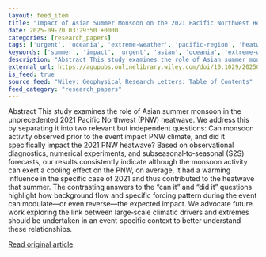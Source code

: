 ```yaml
---
layout: feed_item
title: "Impact of Asian Summer Monsoon on the 2021 Pacific Northwest Heatwave: Can It? Did It?"
date: 2025-09-20 03:29:50 +0000
categories: [research_papers]
tags: ['urgent', 'oceania', 'extreme-weather', 'pacific-region', 'heatwave']
keywords: ['summer', 'impact', 'urgent', 'asian', 'oceania', 'extreme-weather', 'pacific-region', 'heatwave']
description: "Abstract This study examines the role of Asian summer monsoon in the unprecedented 2021 Pacific Northwest (PNW) heatwave"
external_url: https://agupubs.onlinelibrary.wiley.com/doi/10.1029/2025GL117205?af=R
is_feed: true
source_feed: "Wiley: Geophysical Research Letters: Table of Contents"
feed_category: "research_papers"
---
```


Abstract This study examines the role of Asian summer monsoon in the unprecedented 2021 Pacific Northwest (PNW) heatwave. We address this by separating it into two relevant but independent questions: Can monsoon activity observed prior to the event impact PNW climate, and did it specifically impact the 2021 PNW heatwave? Based on observational diagnostics, numerical experiments, and subseasonal‐to‐seasonal (S2S) forecasts, our results consistently indicate although the monsoon activity can exert a cooling effect on the PNW, on average, it had a warming influence in the specific case of 2021 and thus contributed to the heatwave that summer. The contrasting answers to the “can it” and “did it” questions highlight how background flow and specific forcing pattern during the event can modulate—or even reverse—the expected impact. We advocate future work exploring the link between large‐scale climatic drivers and extremes should be undertaken in an event‐specific context to better understand these relationships.

[Read original article](https://agupubs.onlinelibrary.wiley.com/doi/10.1029/2025GL117205?af=R)
